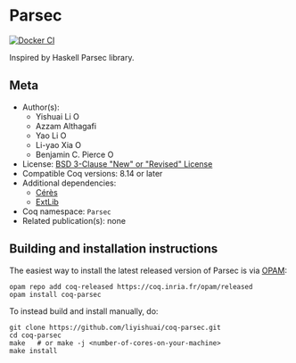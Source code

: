 <!---
This file was generated from `meta.yml`, please do not edit manually.
Follow the instructions on https://github.com/coq-community/templates to regenerate.
--->
# Parsec

[![Docker CI][docker-action-shield]][docker-action-link]

[docker-action-shield]: https://github.com/liyishuai/coq-parsec/workflows/Docker%20CI/badge.svg?branch=master
[docker-action-link]: https://github.com/liyishuai/coq-parsec/actions?query=workflow:"Docker%20CI"




Inspired by Haskell Parsec library.

## Meta

- Author(s):
  - Yishuai Li [<img src="https://zenodo.org/static/img/orcid.svg" height="14px" alt="ORCID logo" />](https://orcid.org/0000-0002-5728-5903)
  - Azzam Althagafi
  - Yao Li [<img src="https://zenodo.org/static/img/orcid.svg" height="14px" alt="ORCID logo" />](https://orcid.org/0000-0001-8720-883X)
  - Li-yao Xia [<img src="https://zenodo.org/static/img/orcid.svg" height="14px" alt="ORCID logo" />](https://orcid.org/0000-0003-2673-4400)
  - Benjamin C. Pierce [<img src="https://zenodo.org/static/img/orcid.svg" height="14px" alt="ORCID logo" />](https://orcid.org/0000-0001-7839-1636)
- License: [BSD 3-Clause "New" or "Revised" License](LICENSE)
- Compatible Coq versions: 8.14 or later
- Additional dependencies:
  - [Cérès](https://github.com/Lysxia/coq-ceres)
  - [ExtLib](https://coq-community.org/coq-ext-lib/)
- Coq namespace: `Parsec`
- Related publication(s): none

## Building and installation instructions

The easiest way to install the latest released version of Parsec
is via [OPAM](https://opam.ocaml.org/doc/Install.html):

```shell
opam repo add coq-released https://coq.inria.fr/opam/released
opam install coq-parsec
```

To instead build and install manually, do:

``` shell
git clone https://github.com/liyishuai/coq-parsec.git
cd coq-parsec
make   # or make -j <number-of-cores-on-your-machine> 
make install
```



